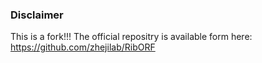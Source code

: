 ### Disclaimer
This is a fork!!! The official repositry is available form here: https://github.com/zhejilab/RibORF

